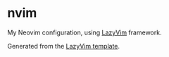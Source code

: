 # nvim

My Neovim configuration, using [LazyVim](https://github.com/LazyVim/starter) framework.

Generated from the [LazyVim template](https://github.com/LazyVim/starter).
